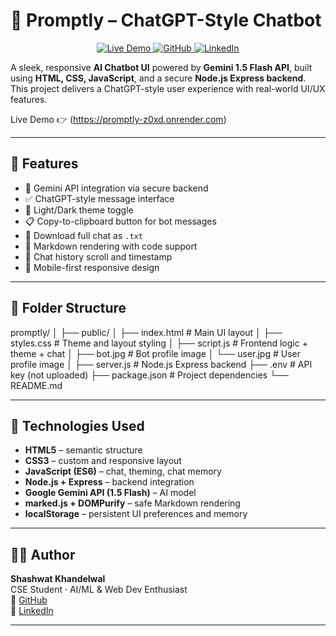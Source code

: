 # 🤖 Promptly – ChatGPT-Style Chatbot
<p align="center">
  <a href="https://chatbot-k2zo.onrender.com" target="_blank">
    <img src="https://img.shields.io/badge/Live-Demo-blue?style=for-the-badge&logo=vercel" alt="Live Demo">
  </a>
  <a href="https://github.com/shashwat13244" target="_blank">
    <img src="https://img.shields.io/badge/GitHub-Profile-black?style=for-the-badge&logo=github" alt="GitHub">
  </a>
  <a href="https://www.linkedin.com/in/shashwat-khandelwal-a0564532b/" target="_blank">
    <img src="https://img.shields.io/badge/LinkedIn-Connect-blue?style=for-the-badge&logo=linkedin" alt="LinkedIn">
  </a>
</p>

A sleek, responsive **AI Chatbot UI** powered by **Gemini 1.5 Flash API**, built using **HTML, CSS, JavaScript**, and a secure **Node.js Express backend**. This project delivers a ChatGPT-style user experience with real-world UI/UX features.

Live Demo 👉 (https://promptly-z0xd.onrender.com)

---

## 🔧 Features

- 💬 Gemini API integration via secure backend
- ✅ ChatGPT-style message interface
- 🌙 Light/Dark theme toggle
- 📋 Copy-to-clipboard button for bot messages
- 📄 Download full chat as `.txt`
- 🧾 Markdown rendering with code support
- 🧠 Chat history scroll and timestamp
- 📱 Mobile-first responsive design

---

## 📁 Folder Structure

promptly/
│
├── public/
│   ├── index.html       # Main UI layout
│   ├── styles.css       # Theme and layout styling
│   ├── script.js        # Frontend logic + theme + chat
│   ├── bot.jpg          # Bot profile image
│   └── user.jpg         # User profile image
│
├── server.js            # Node.js Express backend
├── .env                 # API key (not uploaded)
├── package.json         # Project dependencies
└── README.md

---

## 🧠 Technologies Used

- **HTML5** – semantic structure  
- **CSS3** – custom and responsive layout  
- **JavaScript (ES6)** – chat, theming, chat memory  
- **Node.js + Express** – backend integration  
- **Google Gemini API (1.5 Flash)** – AI model  
- **marked.js + DOMPurify** – safe Markdown rendering  
- **localStorage** – persistent UI preferences and memory

---

## 🧑‍💻 Author

**Shashwat Khandelwal**  
CSE Student · AI/ML & Web Dev Enthusiast  
🔗 [GitHub](https://github.com/shashwat13244)  
🔗 [LinkedIn](https://www.linkedin.com/in/shashwat-khandelwal-a0564532b/)

---


